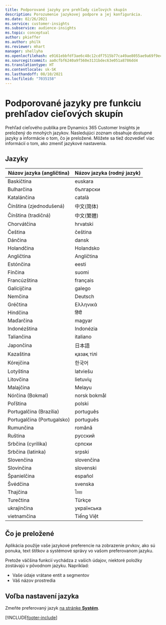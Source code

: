 ```yaml
---
title: Podporované jazyky pre prehľady cieľových skupín
description: Porozumenie jazykovej podpore a jej konfigurácia.
ms.date: 02/26/2021
ms.service: customer-insights
ms.subservice: audience-insights
ms.topic: conceptual
author: pkieffer
ms.author: philk
ms.reviewer: mhart
manager: shellyha
ms.openlocfilehash: e9161ebbfdf3ae6c48c12cdf7515b77ca49ae8055ae9a69f9ec314bc1247aeaf
ms.sourcegitcommit: aa0cfbf6240a9f560e3131bdec63e051a8786dd4
ms.translationtype: HT
ms.contentlocale: sk-SK
ms.lasthandoff: 08/10/2021
ms.locfileid: "7035158"
---
```

# <a name="supported-languages-for-audience-insights-capability"></a>Podporované jazyky pre funkciu prehľadov cieľových skupín

Prehľad cieľového publika pre Dynamics 365 Customer Insights je preložený do mnohých jazykov. Nasledujúci zoznam obsahuje dostupné jazyky a informácie o tom, čo je preložené. Môžete sa tiež dozvedieť viac informácií o tom, ako zmeniť jazykové nastavenia. 

## <a name="languages"></a>Jazyky

| Názov jazyka (angličtina)|  Názov jazyka (rodný jazyk) |
| ------------- | ------------- |
| Baskičtina | euskara |
| Bulharčina | български |
| Katalánčina | català |
| Čínština (zjednodušená) | 中文(简体) |
| Čínština (tradičná) | 中文(繁體) |
| Chorvátčina | hrvatski |
| Čeština | čeština |
| Dánčina | dansk |
| Holandčina | Holandsko |
| Angličtina | Angličtina |
| Estónčina | eesti |
| Fínčina | suomi |
| Francúzština | français |
| Galícijčina | galego |
| Nemčina | Deutsch |
| Gréčtina | Ελληνικά |
| Hindčina | हिंदी |
| Maďarčina | magyar |
| Indonézština | Indonézia |
| Taliančina | italiano |
| Japončina | 日本語 |
| Kazaština | қазақ тілі |
| Kórejčina | 한국어 |
| Lotyština | latviešu |
| Litovčina | lietuvių |
| Malajčina | Melayu |
| Nórčina (Bokmal) | norsk bokmål |
| Poľština | polski |
| Portugalčina (Brazília) | português |
| Portugalčina (Portugalsko) | português |
| Rumunčina | română |
| Ruština | pусский |
| Srbčina (cyrilika) | српски |
| Srbčina (latinka) | srpski |
| Slovenčina | slovenčina |
| Slovinčina | slovenski |
| Španielčina | español |
| Švédčina | svenska |
| Thajčina | ไทย |
| Turečtina | Türkçe |
| ukrajinčina | українська |
| vietnamčina | Tiếng Việt |

## <a name="whats-translated"></a>Čo je preložené

Aplikácia použije vaše jazykové preferencie na zobrazenie prvkov, ako sú ponuka, text štítkov a systémové správy vo vašom preferovanom jazyku.

Pretože väčšina funkcií vychádza z vašich údajov, niektoré položky zostávajú v pôvodnom jazyku. Napríklad:

- Vaše údaje vrátane entít a segmentov
- Váš názov prostredia

## <a name="choose-your-language-settings"></a>Voľba nastavení jazyka  

Zmeňte preferovaný jazyk [na stránke **Systém**](system.md).


[!INCLUDE[footer-include](../includes/footer-banner.md)]